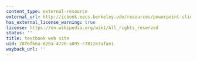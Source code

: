 ```yaml
---
content_type: external-resource
external_url: http://icbook.eecs.berkeley.edu/resources/powerpoint-slides
has_external_license_warning: true
license: https://en.wikipedia.org/wiki/All_rights_reserved
status: ''
title: textbook web site
uid: 28f6fb6a-620a-4726-a095-c7812e7afae1
wayback_url: ''
---
```

